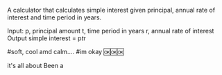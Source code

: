 A calculator that calculates simple interest given principal, annual rate of interest and time period in years.

Input:
   p, principal amount
   t, time period in years
   r, annual rate of interest
Output
   simple interest = p*t*r

   #soft, cool amd calm....
   #im okay 🆗🆗🆗


it's all about Been a 
